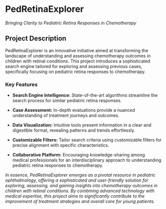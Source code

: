 # PedRetinaExplorer

*Bringing Clarity to Pediatric Retina Responses in Chemotherapy*

## Project Description

PedRetinaExplorer is an innovative initiative aimed at transforming the landscape of understanding and assessing chemotherapy outcomes in children with retinal conditions. This project introduces a sophisticated search engine tailored for exploring and assessing previous cases, specifically focusing on pediatric retina responses to chemotherapy.

### Key Features

- **Search Engine Intelligence:** State-of-the-art algorithms streamline the search process for similar pediatric retina responses.
  
- **Case Assessment:** In-depth evaluations provide a nuanced understanding of treatment journeys and outcomes.

- **Data Visualization:** Intuitive tools present information in a clear and digestible format, revealing patterns and trends effortlessly.

- **Customizable Filters:** Tailor search criteria using customizable filters for precise alignment with specific characteristics.

- **Collaborative Platform:** Encouraging knowledge-sharing among medical professionals for an interdisciplinary approach to understanding pediatric retina responses to chemotherapy.

*In essence, PedRetinaExplorer emerges as a pivotal resource in pediatric ophthalmology, offering a sophisticated and user-friendly solution for exploring, assessing, and gaining insights into chemotherapy outcomes in children with retinal conditions. By combining advanced technology with medical expertise, this project aims to significantly contribute to the improvement of treatment strategies and overall care for young patients.*
